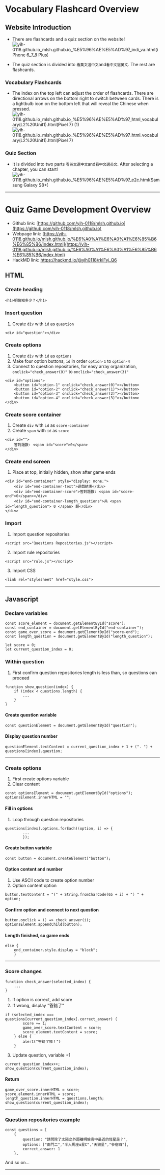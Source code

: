 Vocabulary Flashcard Overview
=============================

Website Introduction
--------------------

-   There are flashcards and a quiz section on the website!![yih-0118.github.io_mlsh.github.io_%E5%96%AE%E5%AD%97_indi_va.html(iPhone 6_7_8 Plus)](https://hackmd.io/_uploads/BysPkA036.png)

-   The quiz section is divided into `看英文選中文`and`看中文選英文`. The rest are flashcards.

### Vocabulary Flashcards

-   The index on the top left can adjust the order of flashcards. There are directional arrows on the bottom right to switch between cards. There is a lightbulb icon on the bottom left that will reveal the Chinese when pressed. ![yih-0118.github.io_mlsh.github.io_%E5%96%AE%E5%AD%97_html_vocabulary(L2%20Unit1).html(Pixel 7) (1)](https://hackmd.io/_uploads/rJmqJ0RnT.png)
![yih-0118.github.io_mlsh.github.io_%E5%96%AE%E5%AD%97_html_vocabulary(L2%20Unit1).html(Pixel 7)](https://hackmd.io/_uploads/SJfcJ0Cha.png)


### Quiz Section

-   It is divided into two parts `看英文選中文`and`看中文選英文`. After selecting a chapter, you can start! ![yih-0118.github.io_mlsh.github.io_%E5%96%AE%E5%AD%97_e2c.html(Samsung Galaxy S8+)](https://hackmd.io/_uploads/Syhjy002a.png)

---

# Quiz Game Development Overview

-   Github link: [https://github.com/yih-0118/mlsh.github.io](https://github.com/yih-0118/mlsh.github.io)
-   Webpage link: [https://yih-0118.github.io/mlsh.github.io/%E6%A0%A1%E6%A0%A1%E6%85%B6%E6%85%B6/index.html](https://yih-0118.github.io/mlsh.github.io/%E6%A0%A1%E6%A0%A1%E6%85%B6%E6%85%B6/index.html)
-   HackMD link: https://hackmd.io/@yih0118/rklFyi_Q6

## HTML
### Create heading
```xml=
<h1>明倫知多少？</h1>
```
### Insert question
1.  Create `div` with `id` as `question`
```xml=
<div id="question"></div>
```
### Create options
1.  Create `div` with `id` as `options`
2.  Make four option buttons, `id` in order `option-1` to `option-4`
3.  Connect to question repositories, for easy array organization, `onclick="check_answer(0)"` to `onclick="check_answer(3)"`

```xml=
<div id="options">
    <button id="option-1" onclick="check_answer(0)"></button>
    <button id="option-2" onclick="check_answer(1)"></button>         
    <button id="option-3" onclick="check_answer(2)"></button>
    <button id="option-4" onclick="check_answer(3)"></button>
</div>
```
### Create score container

1.  Create `div` with `id` as `score-container`
2.  Create `span` with `id` as `score`

```xml=
<div id="">
    答對題數: <span id="score">0</span>
</div>
```
### Create end screen
1.  Place at top, initially hidden, show after game ends

```xml=
<div id="end-container" style="display: none;">
    <div id="end-container-text">遊戲結束</div>
    <div id="end-container-score">答對題數: <span id="score-end">0</span></div>
    <div id="end-container-length_questions">共 <span id="length_question"> 0 </span> 題</div>
</div>
```
### Import 
1. Import question repositories

```xml=
<script src="Questions Repositories.js"></script>
```
2. Import rule repositories

```xml=
<script src="rule.js"></script>
```
3. Import CSS
```xml=
<link rel="stylesheet" href="style.css">
```
---
## Javascript
### Declare variables
```javascript=
const score_element = document.getElementById("score");
const end_container = document.getElementById("end-container");
const game_over_score = document.getElementById("score-end");
const length_question = document.getElementById("length_question");

let score = 0; 
let current_question_index = 0; 
```
### Within question

1. First confirm question repositories length is less than, so questions can proceed

```javascript=
function show_question(index) {
    if (index < questions.length) {
        ...
    }
}
```
#### Create question variable
```javascript=
const questionElement = document.getElementById("question");
```
#### Display question number
```javascript=
questionElement.textContent = current_question_index + 1 + (". ") + questions[index].question; 
```
---
### Create options
1.  First create options variable
2.  Clear content

```javascript=
const optionsElement = document.getElementById("options");
optionsElement.innerHTML = "";
```
#### Fill in options
1.  Loop through question repositories

```javascript=
questions[index].options.forEach((option, i) => {
        ...
        });
```
#### Create button variable
```javascript=
const button = document.createElement("button");
```
#### Option content and number
1.  Use ASCII code to create option number
2.  Option content option

```javascript=
button.textContent = "(" + String.fromCharCode(65 + i) + ") " + option;
```
#### Confirm option and connect to next question
```javascript=
button.onclick = () => check_answer(i);
optionsElement.appendChild(button);
```
#### Length finished, so game ends
```javascript=
else {
    end_container.style.display = "block";
    }
```
---
### Score changes
```javascript=
function check_answer(selected_index) {
    ...
}
```
1.  If option is correct, add score
2.  If wrong, display "答錯了"

```javascript=
if (selected_index === questions[current_question_index].correct_answer) {
        score += 1;
        game_over_score.textContent = score;
        score_element.textContent = score;
    } else {
        alert("答錯了唷！")
    }
```
3.  Update question, variable +1
```javascript=
current_question_index++;
show_question(current_question_index);
```

#### Return
```javascript=
game_over_score.innerHTML = score;
score_element.innerHTML = score;
length_question.innerHTML = questions.length;
show_question(current_question_index);
```
---
### Question repositories example
```javascript=
const questions = [
    {
        question: "請問除了太陽之外距離明倫高中最近的恆星是？",
        options: ["南門二","半人馬座α星C","天狼星","參宿四"],
        correct_answer: 1
    },
```
And so on...

---
